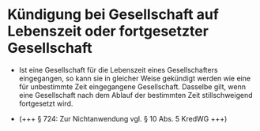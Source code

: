 # Kündigung bei Gesellschaft auf Lebenszeit oder fortgesetzter Gesellschaft

- Ist eine Gesellschaft für die Lebenszeit eines Gesellschafters eingegangen, so kann sie in gleicher Weise gekündigt werden wie eine für unbestimmte Zeit eingegangene Gesellschaft. Dasselbe gilt, wenn eine Gesellschaft nach dem Ablauf der bestimmten Zeit stillschweigend fortgesetzt wird.

- (+++ § 724: Zur Nichtanwendung vgl. § 10 Abs. 5 KredWG +++)

